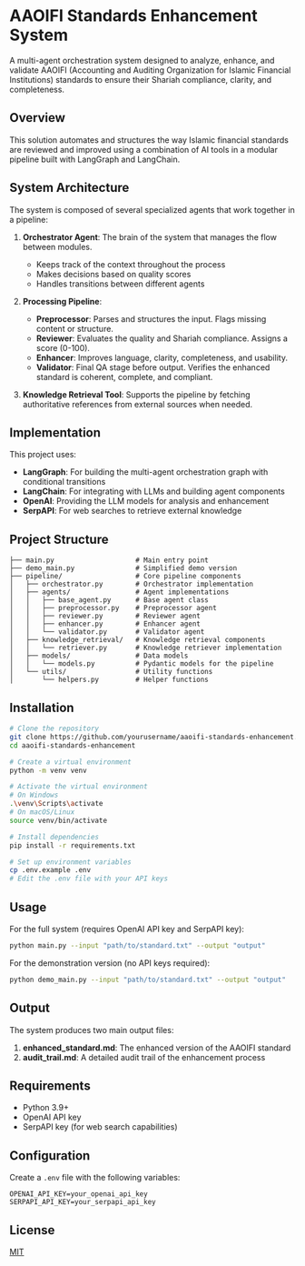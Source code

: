 # AAOIFI Standards Enhancement System

A multi-agent orchestration system designed to analyze, enhance, and validate AAOIFI (Accounting and Auditing Organization for Islamic Financial Institutions) standards to ensure their Shariah compliance, clarity, and completeness.

## Overview

This solution automates and structures the way Islamic financial standards are reviewed and improved using a combination of AI tools in a modular pipeline built with LangGraph and LangChain.

## System Architecture

The system is composed of several specialized agents that work together in a pipeline:

1. **Orchestrator Agent**: The brain of the system that manages the flow between modules.
   - Keeps track of the context throughout the process
   - Makes decisions based on quality scores
   - Handles transitions between different agents

2. **Processing Pipeline**:
   - **Preprocessor**: Parses and structures the input. Flags missing content or structure.
   - **Reviewer**: Evaluates the quality and Shariah compliance. Assigns a score (0-100).
   - **Enhancer**: Improves language, clarity, completeness, and usability.
   - **Validator**: Final QA stage before output. Verifies the enhanced standard is coherent, complete, and compliant.

3. **Knowledge Retrieval Tool**: Supports the pipeline by fetching authoritative references from external sources when needed.

## Implementation

This project uses:

- **LangGraph**: For building the multi-agent orchestration graph with conditional transitions
- **LangChain**: For integrating with LLMs and building agent components
- **OpenAI**: Providing the LLM models for analysis and enhancement
- **SerpAPI**: For web searches to retrieve external knowledge

## Project Structure

```
├── main.py                    # Main entry point
├── demo_main.py               # Simplified demo version
├── pipeline/                  # Core pipeline components
│   ├── orchestrator.py        # Orchestrator implementation
│   ├── agents/                # Agent implementations
│   │   ├── base_agent.py      # Base agent class
│   │   ├── preprocessor.py    # Preprocessor agent
│   │   ├── reviewer.py        # Reviewer agent
│   │   ├── enhancer.py        # Enhancer agent
│   │   └── validator.py       # Validator agent
│   ├── knowledge_retrieval/   # Knowledge retrieval components
│   │   └── retriever.py       # Knowledge retriever implementation
│   ├── models/                # Data models
│   │   └── models.py          # Pydantic models for the pipeline
│   └── utils/                 # Utility functions
│       └── helpers.py         # Helper functions
```

## Installation

```bash
# Clone the repository
git clone https://github.com/yourusername/aaoifi-standards-enhancement.git
cd aaoifi-standards-enhancement

# Create a virtual environment
python -m venv venv

# Activate the virtual environment
# On Windows
.\venv\Scripts\activate
# On macOS/Linux
source venv/bin/activate

# Install dependencies
pip install -r requirements.txt

# Set up environment variables
cp .env.example .env
# Edit the .env file with your API keys
```

## Usage

For the full system (requires OpenAI API key and SerpAPI key):

```bash
python main.py --input "path/to/standard.txt" --output "output"
```

For the demonstration version (no API keys required):

```bash
python demo_main.py --input "path/to/standard.txt" --output "output"
```

## Output

The system produces two main output files:

1. **enhanced_standard.md**: The enhanced version of the AAOIFI standard
2. **audit_trail.md**: A detailed audit trail of the enhancement process

## Requirements

- Python 3.9+
- OpenAI API key
- SerpAPI key (for web search capabilities)

## Configuration

Create a `.env` file with the following variables:

```
OPENAI_API_KEY=your_openai_api_key
SERPAPI_API_KEY=your_serpapi_api_key
```

## License

[MIT](LICENSE)
